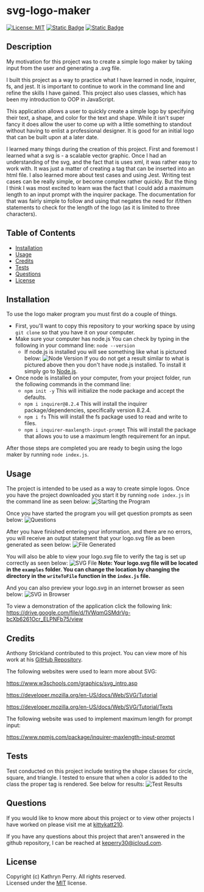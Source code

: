 # svg-logo-maker

[![License: MIT](https://img.shields.io/badge/License-MIT-yellow.svg)](https://opensource.org/licenses/MIT)
[![Static Badge](https://img.shields.io/badge/JavaScript-323330?logo=javascript&logoColor=F7DF1E)](https://developer.mozilla.org/en-US/docs/Web/JavaScript)
[![Static Badge](https://img.shields.io/badge/Node.js-43853D?logo=node.js&logoColor=white)](https://nodejs.org/en)

## Description

My motivation for this project was to create a simple logo maker by taking input from the user and generating a .svg file.

I built this project as a way to practice what I have learned in node, inquirer, fs, and jest. It is important to continue to work in the command line and refine the skills I have gained. This project also uses classes, which has been my introduction to OOP in JavaScript. 

This application allows a user to quickly create a simple logo by specifying their text, a shape, and color for the text and shape. While it isn't super fancy it does allow the user to come up with a little something to standout without having to enlist a professional designer. It is good for an initial logo that can be built upon at a later date.

I learned many things during the creation of this project. First and foremost I learned what a svg is - a scalable vector graphic. Once I had an understanding of the svg, and the fact that is uses xml, it was rather easy to work with. It was just a matter of creating a tag that can be inserted into an html file. I also learned more about test cases and using Jest. Writing test cases can be really simple, or become complex rather quickly. But the thing I think I was most excited to learn was the fact that I could add a maximum length to an input prompt with the inquirer package. The documentation for that was fairly simple to follow and using that negates the need for if/then statements to check for the length of the logo (as it is limited to three characters).

## Table of Contents

- [Installation](#installation)
- [Usage](#usage)
- [Credits](#credits)
- [Tests](#tests)
- [Questions](#questions)
- [License](#license)

## Installation

To use the logo maker program you must first do a couple of things.

- First, you'll want to copy this repository to your working space by using `git clone` so that you have it on your computer.
- Make sure your computer has node.js You can check by typing in the following in your command line: `node --version`
	- If node.js is installed you will see something like what is pictured below:
	![Node Version](./lib/images/Node_Version.png)
	If you do not get a result similar to what is pictured above then you don't have node.js installed. To install it simply go to [Node.js](https://nodejs.org/en).
- Once node is installed on your computer, from your project folder, run the following commands in the command line:
	- `npm init -y` This will initialize the node package and accept the defaults.
	- `npm i inquirer@8.2.4` This will install the inquirer package/dependencies, specifically version 8.2.4.
	- `npm i fs` This will install the fs package used to read and write to files.
	- `npm i inquirer-maxlength-input-prompt` This will install the package that allows you to use a maximum length requirement for an input. 

After those steps are completed you are ready to begin using the logo maker by running `node index.js`.


## Usage

The project is intended to be used as a way to create simple logos. Once you have the project downloaded you start it by running `node index.js` in the command line as seen below:
![Starting the Program](./lib/images/01_StartApp.png)


Once you have started the program you will get question prompts as seen below:
![Questions](./lib/images/02_List.png)


After you have finished entering your information, and there are no errors, you will receive an output statement that your logo.svg file as been generated as seen below:
![File Generated](./lib/images/03_LogoGenerated.png) 

You will also be able to view your logo.svg file to verify the tag is set up correctly as seen below:
![SVG File](./lib/images/05_SVGImage.png)
**Note: Your logo.svg file will be located in the `examples` folder. You can change the location by changing the directory in the `writeToFile` function in the `index.js` file.**

And you can also preview your logo.svg in an internet browser as seen below:
![SVG in Browser](./lib/images/06_SVGHTML.png)


To view a demonstration of the application click the following link:  
https://drive.google.com/file/d/1VWqmGSMdrVg-bcXb6261Ocr_ELPNFb75/view


## Credits

Anthony Strickland contributed to this project. You can view more of his work at his [GitHub Repository](https://github.com/AnthonyStrickland?tab=repositories).

The following websites were used to learn more about SVG:

https://www.w3schools.com/graphics/svg_intro.asp

https://developer.mozilla.org/en-US/docs/Web/SVG/Tutorial

https://developer.mozilla.org/en-US/docs/Web/SVG/Tutorial/Texts

The following website was used to implement maximum length for prompt input:

https://www.npmjs.com/package/inquirer-maxlength-input-prompt

## Tests

Test conducted on this project include testing the shape classes for circle, square, and triangle. I tested to ensure that when a color is added to the class the proper tag is rendered. See below for results:
![Test Results](./lib/images/TestSuites.png)


## Questions

If you would like to know more about this project or to view other projects I have worked on please visit me at [kittykatt210](https://github.com/kittykatt210).

If you have any questions about this project that aren't answered in the github repository, I can be reached at keperry30@icloud.com.

## License
Copyright (c) Kathryn Perry. All rights reserved.  
Licensed under the [MIT](https://opensource.org/licenses/MIT) license.
